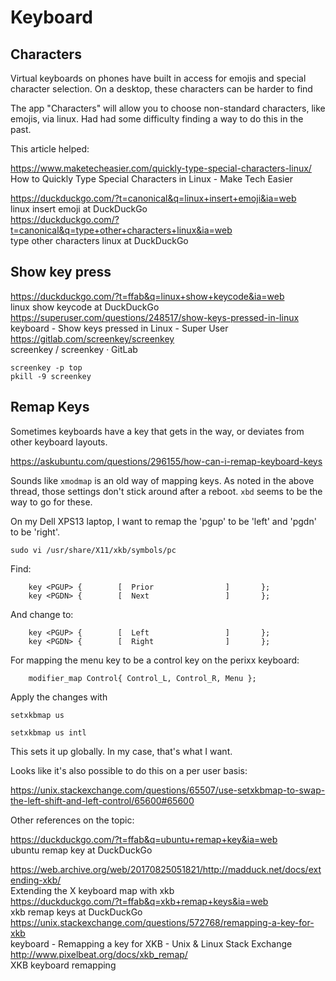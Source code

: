 # Keyboard

## Characters

Virtual keyboards on phones have built in access for emojis and special character selection. On a desktop, these characters can be harder to find

The app "Characters" will allow you to choose non-standard characters, like emojis, via linux. Had had some difficulty finding a way to do this in the past. 

This article helped:

https://www.maketecheasier.com/quickly-type-special-characters-linux/  
How to Quickly Type Special Characters in Linux - Make Tech Easier  


https://duckduckgo.com/?t=canonical&q=linux+insert+emoji&ia=web  
linux insert emoji at DuckDuckGo  
https://duckduckgo.com/?t=canonical&q=type+other+characters+linux&ia=web  
type other characters linux at DuckDuckGo  


## Show key press

https://duckduckgo.com/?t=ffab&q=linux+show+keycode&ia=web  
linux show keycode at DuckDuckGo  
https://superuser.com/questions/248517/show-keys-pressed-in-linux  
keyboard - Show keys pressed in Linux - Super User  
https://gitlab.com/screenkey/screenkey  
screenkey / screenkey · GitLab  

```
screenkey -p top
pkill -9 screenkey
```

## Remap Keys

Sometimes keyboards have a key that gets in the way, or deviates from other keyboard layouts.

https://askubuntu.com/questions/296155/how-can-i-remap-keyboard-keys

Sounds like `xmodmap` is an old way of mapping keys. As noted in the above thread, those settings don't stick around after a reboot. `xbd` seems to be the way to go for these. 

On my Dell XPS13 laptop, I want to remap the 'pgup' to be 'left' and 'pgdn' to be 'right'. 

```
sudo vi /usr/share/X11/xkb/symbols/pc
```

Find:

```
    key <PGUP> {        [  Prior                ]       };
    key <PGDN> {        [  Next                 ]       };
```

And change to:

```
    key <PGUP> {        [  Left                 ]       };
    key <PGDN> {        [  Right                ]       };
```

For mapping the menu key to be a control key on the perixx keyboard:

```
    modifier_map Control{ Control_L, Control_R, Menu };
```

Apply the changes with

```
setxkbmap us 

setxkbmap us intl 
```
    
This sets it up globally. In my case, that's what I want.

Looks like it's also possible to do this on a per user basis:

https://unix.stackexchange.com/questions/65507/use-setxkbmap-to-swap-the-left-shift-and-left-control/65600#65600

Other references on the topic:

https://duckduckgo.com/?t=ffab&q=ubuntu+remap+key&ia=web  
ubuntu remap key at DuckDuckGo  

https://web.archive.org/web/20170825051821/http://madduck.net/docs/extending-xkb/  
Extending the X keyboard map with xkb  
https://duckduckgo.com/?t=ffab&q=xkb+remap+keys&ia=web  
xkb remap keys at DuckDuckGo  
https://unix.stackexchange.com/questions/572768/remapping-a-key-for-xkb  
keyboard - Remapping a key for XKB - Unix & Linux Stack Exchange  
http://www.pixelbeat.org/docs/xkb_remap/  
XKB keyboard remapping  




